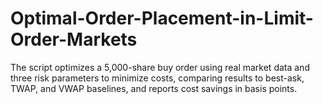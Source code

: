 # Optimal-Order-Placement-in-Limit-Order-Markets
The script optimizes a 5,000-share buy order using real market data and three risk parameters to minimize costs, comparing results to best-ask, TWAP, and VWAP baselines, and reports cost savings in basis points.
